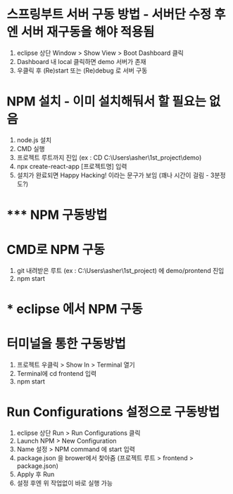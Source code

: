 # 스프링부트 서버 구동 방법 - 서버단 수정 후엔 서버 재구동을 해야 적용됨
  1. eclipse 상단 Window > Show View > Boot Dashboard 클릭
  2. Dashboard 내 local 클릭하면 demo 서버가 존재
  3. 우클릭 후 (Re)start 또는 (Re)debug 로 서버 구동


# NPM 설치 - 이미 설치해둬서 할 필요는 없음
  1. node.js 설치
  2. CMD 실행
  3. 프로젝트 루트까지 진입 (ex : CD C:\Users\asher\1st_project\demo)
  4. npx create-react-app [프로젝트명] 입력
  5. 설치가 완료되면 Happy Hacking! 이라는 문구가 보임 (꽤나 시간이 걸림 - 3분정도?)

# *** NPM 구동방법
# CMD로 NPM 구동
  1. git 내려받은 루트 (ex : C:\Users\asher\1st_project) 에 demo/prontend 진입
  2. npm start

# * eclipse 에서 NPM 구동
# 터미널을 통한 구동방법
  1. 프로젝트 우클릭 > Show In > Terminal 열기
  2. Terminal에 cd frontend 입력
  3. npm start
     
# Run Configurations 설정으로 구동방법
  1. eclipse 상단 Run > Run Configurations 클릭
  2. Launch NPM > New Configuration
  3. Name 설정 > NPM command 에 start 입력
  4. package.json 을 brower에서 찾아줌 (프로젝트 루트 > frontend > package.json)
  5. Apply 후 Run
  6. 설정 후엔 위 작업없이 바로 실행 가능
